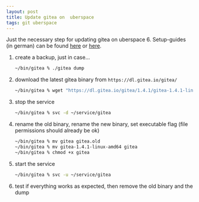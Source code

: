 ```yaml
---
layout: post
title: Update gitea on  uberspace
tags: git uberspace
---
```


Just the necessary step for updating gitea on uberspace 6.
Setup-guides (in german) can be found [here](https://blog.manuelhu.de/post/gogs-uberspace/) or [here](https://geeklabor.de/archives/195-Gogs-auf-Uberspace-installieren.html).

1. create a backup, just in case...  
   ```bash
   ~/bin/gitea % ./gitea dump
   ```
2. download the latest gitea binary from `https://dl.gitea.io/gitea/`  
   ```bash
   ~/bin/gitea % wget "https://dl.gitea.io/gitea/1.4.1/gitea-1.4.1-linux-amd64"
   ```
3. stop the service
   ```bash
   ~/bin/gitea % svc -d ~/service/gitea
   ```
4. rename the old binary, rename the new binary, set executable flag (file permissions should already be ok)
   ```bash
   ~/bin/gitea % mv gitea gitea.old
   ~/bin/gitea % mv gitea-1.4.1-linux-amd64 gitea
   ~/bin/gitea % chmod +x gitea
   ```
5. start the service
   ```bash
   ~/bin/gitea % svc -u ~/service/gitea
   ```
6. test if everything works as expected, then remove the old binary and the dump
